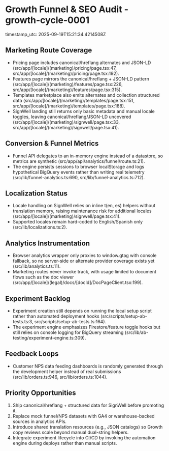 ﻿# Growth Funnel & SEO Audit - growth-cycle-0001
timestamp_utc: 2025-09-19T15:21:34.4214508Z

## Marketing Route Coverage
- Pricing page includes canonical/hreflang alternates and JSON-LD (src/app/[locale]/(marketing)/pricing/page.tsx:47, src/app/[locale]/(marketing)/pricing/page.tsx:192).
- Features page mirrors the canonical/hreflang + JSON-LD pattern (src/app/[locale]/(marketing)/features/page.tsx:226, src/app/[locale]/(marketing)/features/page.tsx:315).
- Templates marketplace also emits alternates and collection structured data (src/app/[locale]/(marketing)/templates/page.tsx:151, src/app/[locale]/(marketing)/templates/page.tsx:188).
- SignWell landing still returns only basic metadata and manual locale toggles, leaving canonical/hreflang/JSON-LD uncovered (src/app/[locale]/(marketing)/signwell/page.tsx:33, src/app/[locale]/(marketing)/signwell/page.tsx:41).

## Conversion & Funnel Metrics
- Funnel API delegates to an in-memory engine instead of a datastore, so metrics are synthetic (src/app/api/analytics/funnel/route.ts:21).
- The engine persists sessions to browser localStorage and logs hypothetical BigQuery events rather than writing real telemetry (src/lib/funnel-analytics.ts:690, src/lib/funnel-analytics.ts:712).

## Localization Status
- Locale handling on SignWell relies on inline t(en, es) helpers without translation memory, raising maintenance risk for additional locales (src/app/[locale]/(marketing)/signwell/page.tsx:41).
- Supported locales remain hard-coded to English/Spanish only (src/lib/localizations.ts:2).

## Analytics Instrumentation
- Browser analytics wrapper only proxies to window.gtag with console fallback, so no server-side or alternate provider coverage exists yet (src/lib/analytics.ts:11).
- Marketing routes never invoke track, with usage limited to document flows such as the doc viewer (src/app/[locale]/(legal)/docs/[docId]/DocPageClient.tsx:199).

## Experiment Backlog
- Experiment creation still depends on running the local setup script rather than automated deployment hooks (src/scripts/setup-ab-tests.ts:3, src/scripts/setup-ab-tests.ts:164).
- The experiment engine emphasizes Firestore/feature toggle hooks but still relies on console logging for BigQuery streaming (src/lib/ab-testing/experiment-engine.ts:309).

## Feedback Loops
- Customer NPS data feeding dashboards is randomly generated through the development helper instead of real submissions (src/lib/orders.ts:946, src/lib/orders.ts:1044).

## Priority Opportunities
1. Ship canonical/hreflang + structured data for SignWell before promoting it.
2. Replace mock funnel/NPS datasets with GA4 or warehouse-backed sources in analytics APIs.
3. Introduce shared translation resources (e.g., JSON catalogs) so Growth copy reviews scale beyond manual dual-string helpers.
4. Integrate experiment lifecycle into CI/CD by invoking the automation engine during deploys rather than manual scripts.

